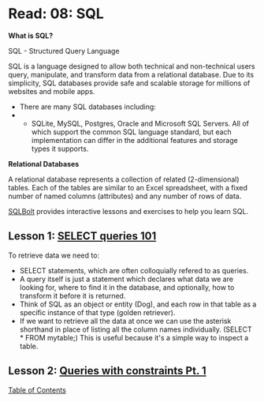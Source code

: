 # Read: 08: SQL

**What is SQL?**

SQL - Structured Query Language

SQL is a language designed to allow both technical and non-technical users query, manipulate, and transform data from a relational database. Due to its simplicity, SQL databases provide safe and scalable storage for millions of websites and mobile apps. 
- There are many SQL databases including:
- - SQLite, MySQL, Postgres, Oracle and Microsoft SQL Servers. All of which support the common SQL language standard, but each implementation can differ in the additional features and storage types it supports. 

**Relational Databases**

A relational database represents a collection of related (2-dimensional) tables. Each of the tables are similar to an Excel spreadsheet, with a fixed number of named columns (attributes) and any number of rows of data. 

[SQLBolt](https://sqlbolt.com/) provides interactive lessons and exercises to help you learn SQL.

## Lesson 1: [SELECT queries 101](https://sqlbolt.com/lesson/select_queries_introduction)

To retrieve data we need to:
- SELECT statements, which are often colloquially refered to as queries. 
- A query itself is just a statement which declares what data we are looking for, where to find it in the database, and optionally, how to transform it before it is returned.
- Think of SQL as an object or entity (Dog), and each row in that table as a specific instance of that type (golden retriever). 
- If we want to retrieve all the data at once we can use the asterisk shorthand in place of listing all the column names individually. (SELECT * FROM mytable;) This is useful because it's a simple way to inspect a table.

## Lesson 2: [Queries with constraints Pt. 1](https://sqlbolt.com/lesson/select_queries_with_constraints)

[Table of Contents](README.md)